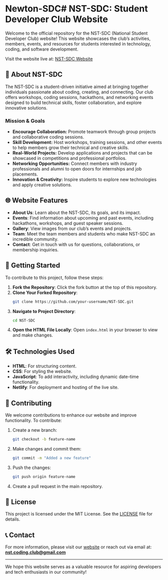 # Newton-SDC# NST-SDC: Student Developer Club Website

Welcome to the official repository for the NST-SDC (National Student Developer Club) website! This website showcases the club’s activities, members, events, and resources for students interested in technology, coding, and software development. 

Visit the website live at: [NST-SDC Website](https://jade-marigold-88c01e.netlify.app)

## 📜 About NST-SDC
   
The NST-SDC is a student-driven initiative aimed at bringing together individuals passionate about coding, creating, and connecting. Our club offers workshops, coding sessions, hackathons, and networking events designed to build technical skills, foster collaboration, and explore innovative solutions.

### Mission & Goals
- **Encourage Collaboration:** Promote teamwork through group projects and collaborative coding sessions.
- **Skill Development:** Host workshops, training sessions, and other events to help members grow their technical and creative skills.
- **Real-World Projects:** Develop applications and projects that can be showcased in competitions and professional portfolios.
- **Networking Opportunities:** Connect members with industry professionals and alumni to open doors for internships and job placements.
- **Innovation & Creativity:** Inspire students to explore new technologies and apply creative solutions.

## 🌐 Website Features

- **About Us**: Learn about the NST-SDC, its goals, and its impact.
- **Events**: Find information about upcoming and past events, including hackathons, workshops, and guest speaker sessions.
- **Gallery**: View images from our club’s events and projects.
- **Team**: Meet the team members and students who make NST-SDC an incredible community.
- **Contact**: Get in touch with us for questions, collaborations, or membership inquiries.

## 🚀 Getting Started

To contribute to this project, follow these steps:

1. **Fork the Repository**: Click the fork button at the top of this repository.
2. **Clone Your Forked Repository**:
    ```bash
    git clone https://github.com/your-username/NST-SDC.git
    ```
3. **Navigate to Project Directory**:
    ```bash
    cd NST-SDC
    ```
4. **Open the HTML File Locally**: Open `index.html` in your browser to view and make changes.

## 🛠️ Technologies Used

- **HTML**: For structuring content.
- **CSS**: For styling the website.
- **JavaScript**: To add interactivity, including dynamic date-time functionality.
- **Netlify**: For deployment and hosting of the live site.

## 👫 Contributing

We welcome contributions to enhance our website and improve functionality. To contribute:

1. Create a new branch:
    ```bash
    git checkout -b feature-name
    ```
2. Make changes and commit them:
    ```bash
    git commit -m "Added a new feature"
    ```
3. Push the changes:
    ```bash
    git push origin feature-name
    ```
4. Create a pull request in the main repository.

## 📄 License

This project is licensed under the MIT License. See the [LICENSE](LICENSE) file for details.

## 📞 Contact

For more information, please visit our [website](https://jade-marigold-88c01e.netlify.app) or reach out via email at: **nst.coding.club@gmail.com**

---

We hope this website serves as a valuable resource for aspiring developers and tech enthusiasts in our community!


